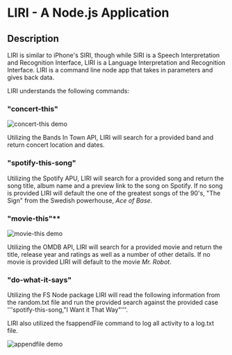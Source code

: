 # LIRI - A Node.js Application

## Description

LIRI is similar to iPhone's SIRI, though while SIRI is a Speech Interpretation and Recognition Interface, LIRI is a Language Interpretation and Recognition Interface. LIRI is a command line node app that takes in parameters and gives back data.

LIRI understands the following commands:

### "concert-this"
![concert-this demo](http://i68.tinypic.com/vzvjlz.gif)

Utilizing the Bands In Town API, LIRI will search for a provided band and return concert location and dates.


### "spotify-this-song"

Utilizing the Spotify APU, LIRI will search for a provided song and return the song title, album name and a preview link to the song on Spotify.  If no song is provided LIRI will default the one of the greatest songs of the 90's, "The Sign" from the Swedish powerhouse, *Ace of Base*. 


### "movie-this"**

![movie-this demo](http://i63.tinypic.com/znlxrn.gif)

Utilizing the OMDB API, LIRI will search for a provided movie and return the title, release year and ratings as well as a number of other details.  If no movie is provided LIRI will default to the movie *Mr. Robot*.


### "do-what-it-says"

Utilizing the FS Node package LIRI will read the following information from the random.txt file and run the provided search against the provided case '''spotify-this-song,"I Want it That Way"'''.


LIRI also utilized the fsappendFile command to log all activity to a log.txt file.

![appendfile demo]()
